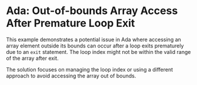# Ada: Out-of-bounds Array Access After Premature Loop Exit
This example demonstrates a potential issue in Ada where accessing an array element outside its bounds can occur after a loop exits prematurely due to an `exit` statement.  The loop index might not be within the valid range of the array after exit.

The solution focuses on managing the loop index or using a different approach to avoid accessing the array out of bounds.